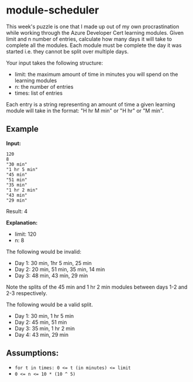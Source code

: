 # module-scheduler

This week's puzzle is one that I made up out of my own procrastination while working through the Azure Developer Cert learning modules. Given limit and n number of entries, calculate how many days it will take to complete all the modules. Each module must be complete the day it was started i.e. they cannot be split over multiple days.
 
Your input takes the following structure:

- limit: the maximum amount of time in minutes you will spend on the learning modules
- n: the number of entries
- times: list of entries

Each entry is a string representing an amount of time a given learning module will take in the format: "H hr M min" or "H hr" or "M min".

## Example 

**Input:**

```
120
8
"30 min"
"1 hr 5 min"
"45 min"
"51 min"
"35 min"
"1 hr 2 min"
"43 min"
"29 min"
```

Result: 4

**Explanation:**

- limit: 120
- n: 8

The following would be invalid:
	
- Day 1: 30 min, 1hr 5 min, 25 min
- Day 2: 20 min, 51 min, 35 min, 14 min
- Day 3: 48 min, 43 min, 29 min

Note the splits of the 45 min and 1 hr 2 min modules between days 1-2 and 2-3 respectively. 

The following would be a valid split. 

- Day 1: 30 min, 1 hr 5 min
- Day 2: 45 min, 51 min
- Day 3: 35 min, 1 hr 2 min
- Day 4: 43 min, 29 min

## Assumptions: 

- `for t in times: 0 <= t (in minutes) <= limit`
- `0 <= n <= 10 * (10 ^ 5)`
